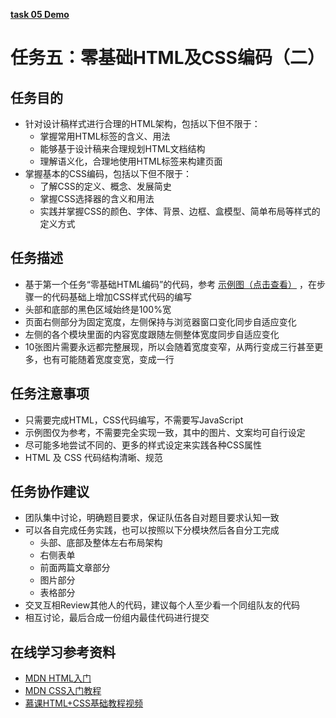 [**task 05 Demo**](https://github.com/draft-jay/draft-jay.github.io/tree/master/IFE_Baidu/task_05/index.html)

# 任务五：零基础HTML及CSS编码（二）

## 任务目的

 + 针对设计稿样式进行合理的HTML架构，包括以下但不限于：
   - 掌握常用HTML标签的含义、用法
   - 能够基于设计稿来合理规划HTML文档结构
   - 理解语义化，合理地使用HTML标签来构建页面
 + 掌握基本的CSS编码，包括以下但不限于：
   - 了解CSS的定义、概念、发展简史
   - 掌握CSS选择器的含义和用法
   - 实践并掌握CSS的颜色、字体、背景、边框、盒模型、简单布局等样式的定义方式

## 任务描述

 - 基于第一个任务“零基础HTML编码”的代码，参考 [示例图（点击查看）](http://7xrp04.com1.z0.glb.clouddn.com/task_1_5_1.jpg) ，在步骤一的代码基础上增加CSS样式代码的编写
 - 头部和底部的黑色区域始终是100%宽
 - 页面右侧部分为固定宽度，左侧保持与浏览器窗口变化同步自适应变化
 - 左侧的各个模块里面的内容宽度跟随左侧整体宽度同步自适应变化
 - 10张图片需要永远都完整展现，所以会随着宽度变窄，从两行变成三行甚至更多，也有可能随着宽度变宽，变成一行

## 任务注意事项

 - 只需要完成HTML，CSS代码编写，不需要写JavaScript
 - 示例图仅为参考，不需要完全实现一致，其中的图片、文案均可自行设定
 - 尽可能多地尝试不同的、更多的样式设定来实践各种CSS属性
 - HTML 及 CSS 代码结构清晰、规范

## 任务协作建议

 + 团队集中讨论，明确题目要求，保证队伍各自对题目要求认知一致
 + 可以各自完成任务实践，也可以按照以下分模块然后各自分工完成
   - 头部、底部及整体左右布局架构
   - 右侧表单
   - 前面两篇文章部分
   - 图片部分
   - 表格部分
 + 交叉互相Review其他人的代码，建议每个人至少看一个同组队友的代码
 + 相互讨论，最后合成一份组内最佳代码进行提交

## 在线学习参考资料

 - [MDN HTML入门](https://developer.mozilla.org/zh-CN/docs/Web/Guide/HTML/Introduction)
 - [MDN CSS入门教程](https://developer.mozilla.org/zh-CN/docs/Web/Guide/CSS/Getting_started)
 - [慕课HTML+CSS基础教程视频](http://www.imooc.com/learn/9)
